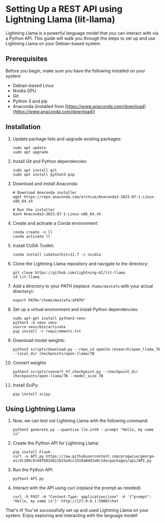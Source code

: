 # Setting Up a REST API using Lightning Llama (lit-llama)

Lightning Llama is a powerful language model that you can interact with via a Python API. This guide will walk you through the steps to set up and use Lightning Llama on your Debian-based system.

## Prerequisites

Before you begin, make sure you have the following installed on your system:

- Debian-based Linux
- Nvidia GPU
- Git
- Python 3 and pip
- Anaconda (installed from [https://www.anaconda.com/download](https://www.anaconda.com/download))

## Installation

1. Update package lists and upgrade existing packages:
   ```
   sudo apt update
   sudo apt upgrade
   ```

2. Install Git and Python dependencies:
   ```
   sudo apt install git
   sudo apt install python3-pip
   ```

3. Download and install Anaconda:
   ```
   # Download Anaconda installer
   wget https://repo.anaconda.com/archive/Anaconda3-2023.07-1-Linux-x86_64.sh

   # Run the installer
   bash Anaconda3-2023.07-1-Linux-x86_64.sh
   ```

4. Create and activate a Conda environment:
   ```
   conda create -n ll
   conda activate ll
   ```

5. Install CUDA Toolkit:
   ```
   conda install cudatoolkit=11.7 -c nvidia
   ```

6. Clone the Lightning Llama repository and navigate to the directory:
   ```
   git clone https://github.com/Lightning-AI/lit-llama
   cd lit-llama
   ```

7. Add a directory to your PATH (replace `/home/mostafa` with your actual directory):
   ```
   export PATH="/home/mostafa:$PATH"
   ```

8.  Set up a virtual environment and install Python dependencies:
    ```
    sudo apt-get install python3-venv
    python3 -m venv venv
    source venv/bin/activate
    pip install -r requirements.txt
    ```

9.  Download model weights:
    ```
    python3 scripts/download.py --repo_id openlm-research/open_llama_7b --local_dir checkpoints/open-llama/7B
    ```

10. Convert weights
    ```
    python3 scripts/convert_hf_checkpoint.py --checkpoint_dir checkpoints/open-llama/7B --model_size 7B
    ```

11. Install SciPy:
    ```
    pip install scipy
    ```

## Using Lightning Llama

1. Now, we can test out Lightning Llama with the following command:
   ```
   python3 generate.py --quantize llm.int8 --prompt "Hello, my name is"
   ```

2. Create the Python API for Lightning Llama:
   ```
   pip install Flask
   curl -o API.py https://raw.githubusercontent.com/progwise/george-ai/dc286c9c69fb01b611b23a4cc3319a8d43a0c1de/packages/api/API.py
   ```

3. Run the Python API:
   ```
   python3 API.py
   ```

4. Interact with the API using curl (replace the prompt as needed):
   ```
   curl -X POST -H "Content-Type: application/json" -d '{"prompt": "Hello, my name is"}' http://127.0.0.1:5000/chat
   ```

That's it! You've successfully set up and used Lightning Llama on your system. Enjoy exploring and interacting with the language model!

